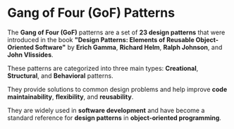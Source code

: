 # Gang of Four (GoF) Patterns

The **Gang of Four (GoF)** patterns are a set of **23 design patterns** that were introduced in the book **"Design Patterns: Elements of Reusable Object-Oriented Software"** by **Erich Gamma**, **Richard Helm**, **Ralph Johnson**, and **John Vlissides**.

These patterns are categorized into three main types: **Creational**, **Structural**, and **Behavioral** patterns.

They provide solutions to common design problems and help improve **code maintainability**, **flexibility**, and **reusability**.

They are widely used in **software development** and have become a standard reference for **design patterns** in **object-oriented programming**.
